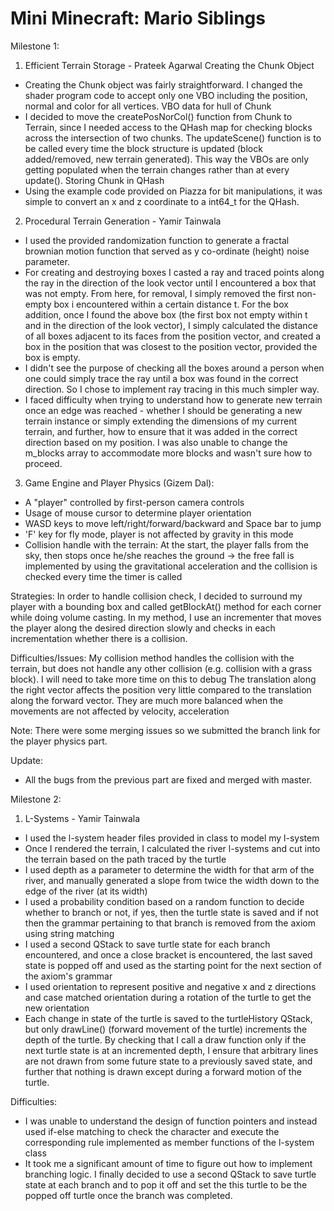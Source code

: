 # Mini Minecraft: Mario Siblings

Milestone 1:
1. Efficient Terrain Storage - Prateek Agarwal
Creating the Chunk Object
- Creating the Chunk object was fairly straightforward. I changed the shader program code to accept only one VBO including the position, normal and color for all vertices.
VBO data for hull of Chunk
- I decided to move the createPosNorCol() function from Chunk to Terrain, since I needed access to the QHash map for checking blocks across the intersection of two chunks. The updateScene() function is to be called every time the block structure is updated (block added/removed, new terrain generated). This way the VBOs are only getting populated when the terrain changes rather than at every update().
Storing Chunk in QHash
- Using the example code provided on Piazza for bit manipulations, it was simple to convert an x and z coordinate to a int64_t for the QHash.
2. Procedural Terrain Generation - Yamir Tainwala
- I used the provided randomization function to generate a fractal brownian motion function that served as y co-ordinate (height) noise parameter.
- For creating and destroying boxes I casted a ray and traced points along the ray in the direction of the look vector until I encountered a box that was not empty. From here, for removal, I simply removed the first non-empty box i encountered within a certain distance t. For the box addition, once I found the above box (the first box not empty within t and in the direction of the look vector), I simply calculated the distance of all boxes adjacent to its faces from the position vector, and created a box in the position that was closest to the position vector, provided the box is empty.
- I didn't see the purpose of checking all the boxes around a person when one could simply trace the ray until a box was found in the correct direction. So I chose to implement ray tracing in this much simpler way.
- I faced difficulty when trying to understand how to generate new terrain once an edge was reached - whether I should be generating a new terrain instance or simply extending the dimensions of my current terrain, and further, how to ensure that it was added in the correct direction based on my position. I was also unable to change the m_blocks array to accommodate more blocks and wasn't sure how to proceed.

3. Game Engine and Player Physics (Gizem Dal):

- A "player" controlled by first-person camera controls
- Usage of mouse cursor to determine player orientation
- WASD keys to move left/right/forward/backward and Space bar to jump
- 'F' key for fly mode, player is not affected by gravity in this mode
- Collision handle with the terrain: At the start, the player falls from the sky, then stops once he/she reaches the ground -> the free fall is implemented by using the gravitational acceleration and the collision is checked every time the timer is called

Strategies:
In order to handle collision check, I decided to surround my player with a bounding box and called getBlockAt() method for each corner while doing volume casting. In my method, I use an incrementer that moves the player along the desired direction slowly and checks in each incrementation whether there is a collision.

Difficulties/Issues:
My collision method handles the collision with the terrain, but does not handle any other collision (e.g. collision with a grass block). I will need to take more time on this to debug
The translation along the right vector affects the position very little compared to the translation along the forward vector. They are much more balanced when the movements are not affected by velocity, acceleration

Note: There were some merging issues so we submitted the branch link for the player physics part.

Update:
- All the bugs from the previous part are fixed and merged with master.




Milestone 2:

1. L-Systems - Yamir Tainwala
- I used the l-system header files provided in class to model my l-system
- Once I rendered the terrain, I calculated the river l-systems and cut into the terrain based on the path traced by the turtle
- I used depth as a parameter to determine the width for that arm of the river, and manually generated a slope from twice the width down to the edge of the river (at its width)
- I used a probability condition based on a random function to decide whether to branch or not, if yes, then the turtle state is saved and if not then the grammar pertaining to that branch is removed from the axiom using string matching
- I used a second QStack to save turtle state for each branch encountered, and once a close bracket is encountered, the last saved state is popped off and used as the starting point for the next section of the axiom's grammar
- I used orientation to represent positive and negative x and z directions and case matched orientation during a rotation of the turtle to get the new orientation
- Each change in state of the turtle is saved to the turtleHistory QStack, but only drawLine() (forward movement of the turtle) increments the depth of the turtle. By checking that I call a draw function only if the next turtle state is at an incremented depth, I ensure that arbitrary lines are not drawn from some future state to a previously saved state, and further that nothing is drawn except during a forward motion of the turtle.

Difficulties:
- I was unable to understand the design of function pointers and instead used if-else matching to check the character and execute the corresponding rule implemented as member functions of the l-system class
- It took me a significant amount of time to figure out how to implement branching logic. I finally decided to use a second QStack to save turtle state at each branch and to pop it off and set the this turtle to be the popped off turtle once the branch was completed.
